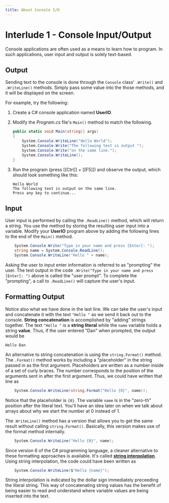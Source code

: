 ```yaml
---
title: About Console I/O
---
```

# Interlude 1 - Console Input/Output

Console applications are often used as a means to learn how to program. In such applications, user input and output is solely text-based.

## Output

Sending text to the console is done through the `Console` class' `.Write()` and `.WriteLine()` methods. Simply pass some value into the those methods, and it will be displayed on the screen.

For example, try the following:

1. Create a C# console application named **UserIO**.
1. Modify the *Program.cs* file's `Main()` method to match the following.

    ```csharp
    public static void Main(string[] args)
    {
        System.Console.WriteLine("Hello World");
        System.Console.Write("The following text is output ");
        System.Console.Write("on the same line.");
        System.Console.WriteLine();
    }
    ```

1. Run the program (press [[Ctrl]] + [[F5]]) and observe the output, which should look something like this:

    ```text
    Hello World
    The following text is output on the same line.
    Press any key to continue...
    ```

## Input

User input is performed by calling the `.ReadLine()` method, which will return a string. You use the method by storing the resulting user input into a variable. Modify your **UserIO** program above by adding the following lines to the end of the `Main()` method.

```csharp
    System.Console.Write("Type in your name and press [Enter]: ");
    string name = System.Console.ReadLine();
    System.Console.WriteLine("Hello " + name);
```

Asking the user to input enter information is referred to as "prompting" the user. The text output in the code `.Write("Type in your name and press [Enter]: ")` above is called the "user prompt". To complete the "prompting", a call to `.ReadLine()` will capture the user's input.

## Formatting Output

Notice also what we have done in the last line. We can take the user's input and concatenate it with the text `"Hello "` as we send it back out to the console. **String concatenation** is accomplished by "adding" strings together. The text `"Hello "` is a **string literal** while the `name` variable holds a string **value**. Thus, if the user entered "Dan" when prompted, the output would be

```text
Hello Dan
```

An alternative to string concatenation is using the `string.Format()` method. The `.Format()` method works by including a "placeholder" in the string passed in as the first argument. Placeholders are written as a number inside of a set of curly braces. The number corresponds to the position of the arguments sent in after the first argument. Thus, we could have written that line as

```csharp
    System.Console.WriteLine(string.Format("Hello {0}", name));
```

Notice that the placeholder is `{0}`. The variable `name` is in the "zero-th" position after the literal text. You'll have an idea later on when we talk about arrays about why we start the number at 0 instead of 1.

The .`WriteLine()` method has a version that allows you to get the same result without calling `string.Format()`. Basically, this version makes use of the format method internally.

```csharp
    System.Console.WriteLine("Hello {0}", name);
```

Since version 6 of the C# programming language, a cleaner alternative to these formatting approaches is available. It's called [**string interpolation**](https://docs.microsoft.com/en-us/dotnet/csharp/language-reference/tokens/interpolated). Using string interpolation, the code could have been written as

```csharp
    System.Console.WriteLine($"Hello {name}");
```

String interpolation is indicated by the dollar sign immediately preceeding the literal string. This way of concatenating string values has the benefit of being easier to read and understand where variable values are being inserted into the text.
